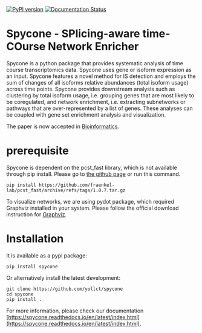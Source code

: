 [![PyPI version](https://badge.fury.io/py/spycone.svg)](https://badge.fury.io/py/spycone) 
[![Documentation Status](https://readthedocs.org/projects/spycone/badge/?version=latest)](https://spycone.readthedocs.io/en/latest/?badge=latest)

# Spycone - SPlicing-aware time-COurse Network Enricher

Spycone is a python package that provides systematic analysis of time course transcriptomics data. Spycone uses gene or isoform expression as an input. Spycone features a novel method for IS detection and employs the sum of changes of all isoforms relative abundances (total isoform usage) across time points. Spycone provides downstream analysis such as clustering by total isoform usage, i.e. grouping genes that are most likely to be coregulated, and network enrichment, i.e. extracting subnetworks or pathways that are over-represented by a list of genes. These analyses can be coupled with gene set enrichment analysis and visualization.

The paper is now accepted in [Bioinformatics](https://academic.oup.com/bioinformatics/advance-article/doi/10.1093/bioinformatics/btac846/6965022). 

# prerequisite

Spycone is dependent on the pcst_fast library, which is not available through pip install. Please go to [the github page](https://github.com/fraenkel-lab/pcst_fast) or run this command.
```
pip install https://github.com/fraenkel-lab/pcst_fast/archive/refs/tags/1.0.7.tar.gz
```

To visualize networks, we are using pydot package, which required Graphviz installed in your system.
Please follow the official download instruction for [Graphviz](https://graphviz.org/).

# Installation
It is available as a pypi package:
```
pip install spycone
```

Or alternatively install the latest development:
```
git clone https://github.com/yollct/spycone
cd spycone
pip install .
```

For more information, please check our documentation [https://spycone.readthedocs.io/en/latest/index.html](https://spycone.readthedocs.io/en/latest/index.html).
